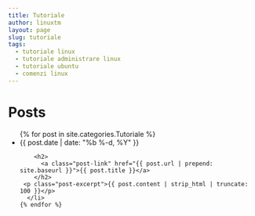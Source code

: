 ```yaml
---
title: Tutoriale
author: linuxtm
layout: page
slug: tutoriale
tags:
  - tutoriale linux
  - tutoriale administrare linux
  - tutoriale ubuntu
  - comenzi linux
---
```

<div class="home">

  <h1 class="page-heading">Posts</h1>

  <ul class="post-list">
    {% for post in site.categories.Tutoriale %}
      <li>
        <span class="post-meta">{{ post.date | date: "%b %-d, %Y" }}</span>

        <h2>
          <a class="post-link" href="{{ post.url | prepend: site.baseurl }}">{{ post.title }}</a>
        </h2>
	 <p class="post-excerpt">{{ post.content | strip_html | truncate: 100 }}</p>
      </li>
    {% endfor %}
  </ul>

</div>
